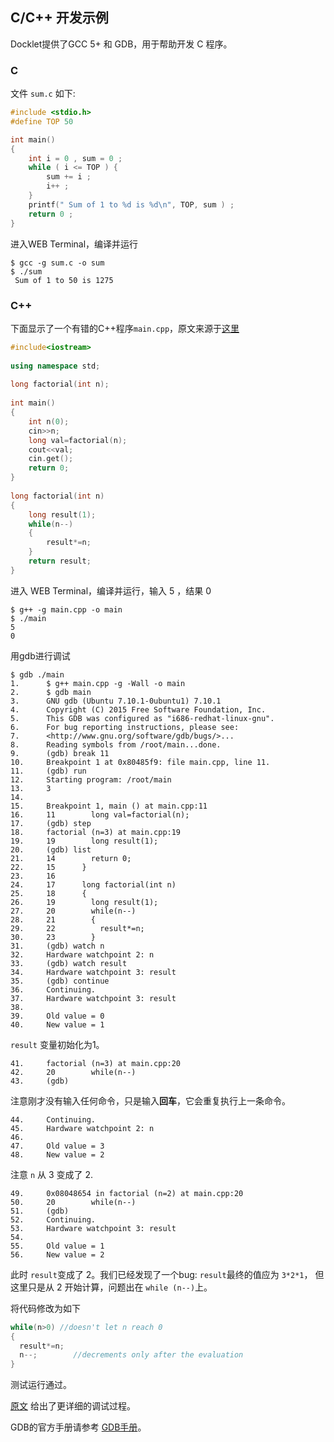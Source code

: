 ## C/C++ 开发示例 ##

Docklet提供了GCC 5+ 和 GDB，用于帮助开发 C 程序。

### C

文件 `sum.c` 如下:

```c
#include <stdio.h>
#define TOP 50

int main()
{
    int i = 0 , sum = 0 ;
    while ( i <= TOP ) {
        sum += i ;
        i++ ;
    }
    printf(" Sum of 1 to %d is %d\n", TOP, sum ) ;
    return 0 ;
}
```

进入WEB Terminal，编译并运行 

```
$ gcc -g sum.c -o sum
$ ./sum
 Sum of 1 to 50 is 1275
```

### C++

下面显示了一个有错的C++程序`main.cpp`，原文来源于[这里](http://www.cprogramming.com/gdb.html)

```c++
#include<iostream>
 
using namespace std;
 
long factorial(int n);
 
int main()
{
    int n(0);
    cin>>n;
    long val=factorial(n);
    cout<<val;
    cin.get();
    return 0;
}
 
long factorial(int n)
{
    long result(1);
    while(n--)
    {
        result*=n;
    }
    return result;
}
```

进入 WEB Terminal，编译并运行，输入 5 ，结果 0
```
$ g++ -g main.cpp -o main
$ ./main
5
0
```

用gdb进行调试 
```
$ gdb ./main
1.      $ g++ main.cpp -g -Wall -o main
2.      $ gdb main
3.      GNU gdb (Ubuntu 7.10.1-0ubuntu1) 7.10.1
4.      Copyright (C) 2015 Free Software Foundation, Inc.
5.      This GDB was configured as "i686-redhat-linux-gnu".
6.      For bug reporting instructions, please see:
7.      <http://www.gnu.org/software/gdb/bugs/>...
8.      Reading symbols from /root/main...done.
9.      (gdb) break 11
10.     Breakpoint 1 at 0x80485f9: file main.cpp, line 11.
11.     (gdb) run
12.     Starting program: /root/main
13.     3
14.     
15.     Breakpoint 1, main () at main.cpp:11
16.     11        long val=factorial(n);
17.     (gdb) step
18.     factorial (n=3) at main.cpp:19
19.     19        long result(1);
20.     (gdb) list
21.     14        return 0;
22.     15      }
23.     16
24.     17      long factorial(int n)
25.     18      {
26.     19        long result(1);
27.     20        while(n--)
28.     21        {
29.     22          result*=n;
30.     23        }
31.     (gdb) watch n
32.     Hardware watchpoint 2: n
33.     (gdb) watch result
34.     Hardware watchpoint 3: result
35.     (gdb) continue
36.     Continuing.
37.     Hardware watchpoint 3: result
38.     
39.     Old value = 0
40.     New value = 1
```

`result` 变量初始化为1。

```
41.     factorial (n=3) at main.cpp:20
42.     20        while(n--)
43.     (gdb)
```

注意刚才没有输入任何命令，只是输入**回车**，它会重复执行上一条命令。

```
44.     Continuing.
45.     Hardware watchpoint 2: n
46.     
47.     Old value = 3
48.     New value = 2
```

注意 `n` 从 3 变成了 2.

```
49.     0x08048654 in factorial (n=2) at main.cpp:20
50.     20        while(n--)
51.     (gdb)
52.     Continuing.
53.     Hardware watchpoint 3: result
54.     
55.     Old value = 1
56.     New value = 2
```

此时 `result`变成了 2。我们已经发现了一个bug: `result`最终的值应为 `3*2*1`，
但这里只是从 2 开始计算，问题出在 `while (n--)`上。 

将代码修改为如下

```c++
while(n>0) //doesn't let n reach 0
{
  result*=n;
  n--;        //decrements only after the evaluation
}
```

测试运行通过。

[原文](http://www.cprogramming.com/gdb.html) 给出了更详细的调试过程。

GDB的官方手册请参考
[GDB手册](http://sourceware.org/gdb/current/onlinedocs/gdb/)。
